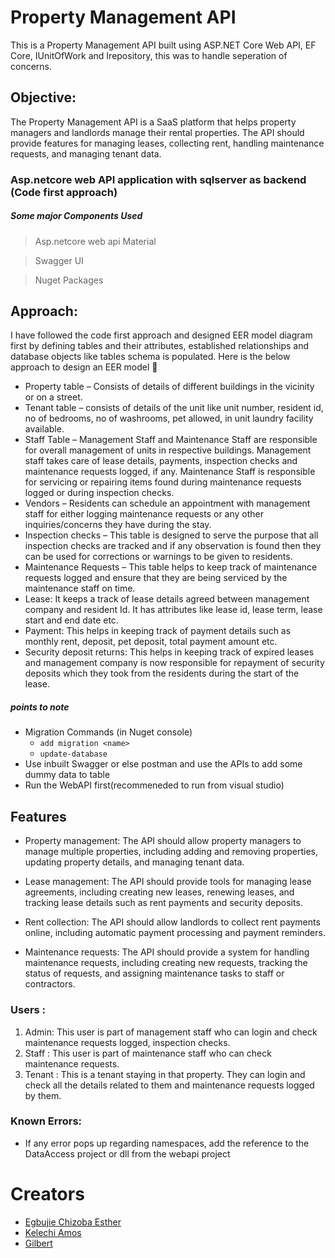
# Property Management API
This is a Property Management API built using ASP.NET Core Web API, EF Core, IUnitOfWork and Irepository, this was to handle seperation of concerns.

## Objective: 
The Property Management API is a SaaS platform that helps property managers and landlords manage their rental properties. The API should provide features for managing leases, collecting rent, handling maintenance requests, and managing tenant data.
 
 ###  Asp.netcore  web API application with sqlserver as backend (Code first approach)
##### Some major Components Used
> Asp.netcore web api Material

> Swagger UI

> Nuget Packages

## Approach: 
I have followed the code first approach and designed EER model diagram first by defining tables and their attributes, established relationships and database objects like tables schema is populated. 
Here is the below approach to design an EER model 
-	Property table – Consists of details of different buildings in the vicinity or on a street. 
-	Tenant table – consists of details of the unit like unit number, resident id, no of bedrooms, no of washrooms, pet allowed, in unit laundry facility available.
-	Staff Table – Management Staff and Maintenance Staff are responsible for overall management of units in respective buildings. Management staff takes care of lease details, payments, inspection checks and maintenance requests logged, if any. Maintenance Staff is responsible for servicing or repairing items found during maintenance requests logged or during inspection checks.
- Vendors – Residents can schedule an appointment with management staff for either logging maintenance requests or any other inquiries/concerns they have during the stay.
-	Inspection checks – This table is designed to serve the purpose that all inspection checks are tracked and if any observation is found then they can be used for corrections or warnings to be given to residents.
-	Maintenance Requests – This table helps to keep track of maintenance requests logged and ensure that they are being serviced by the maintenance staff on time.
-	Lease: It keeps a track of lease details agreed between management company and resident Id. It has attributes like lease id, lease term, lease start and end date etc. 
- Payment:  This helps in keeping track of payment details such as monthly rent, deposit, pet deposit, total payment amount etc. 
-	Security deposit returns: This helps in keeping track of expired leases and management company is now responsible for repayment of security deposits which they took from the residents during the start of the lease. 



##### _points to note_

- Migration Commands (in Nuget console)
  - `add migration <name>`
  - `update-database`
- Use inbuilt Swagger or else postman and use the APIs to add some dummy data to table
- Run the WebAPI first(recommeneded to run from visual studio)
## Features

* Property management: The API should allow property managers to manage multiple properties, including adding and removing properties, updating property details, and managing tenant data.


* Lease management: The API should provide tools for managing lease agreements, including creating new leases, renewing leases, and tracking lease details such as rent payments and security deposits.


* Rent collection: The API should allow landlords to collect rent payments online, including automatic payment processing and payment reminders.


* Maintenance requests: The API should provide a system for handling maintenance requests, including creating new requests, tracking the status of requests, and assigning maintenance tasks to staff or contractors.


### Users :

1)	Admin: This user is part of management staff who can login and check maintenance requests logged, inspection checks. 
2)	Staff : This user is part of maintenance staff who can check maintenance requests.
3)	Tenant : This is a tenant staying in that property. They can login and check all the details related to them and maintenance requests logged by them. 

### Known Errors:

- If any error pops up regarding namespaces, add the reference to the DataAccess project or dll from the webapi project

# Creators
* [Egbujie Chizoba Esther](https://github.com/Chizober)
* [Kelechi Amos](https://github.com/Kellyncodes)
* [Gilbert ](https://github.com/gillb08)
